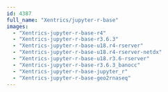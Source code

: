 ```yaml
---
id: 4387
full_name: "Xentrics/jupyter-r-base"
images: 
  - "Xentrics-jupyter-r-base-r4"
  - "Xentrics-jupyter-r-base-r3.6.3"
  - "Xentrics-jupyter-r-base-u18.r4-rserver"
  - "Xentrics-jupyter-r-base-u18.r4-rserver-netdx"
  - "Xentrics-jupyter-r-base-u18.r3.6-rserver"
  - "Xentrics-jupyter-r-base-r3.6.3_banocc"
  - "Xentrics-jupyter-r-base-jupyter_r"
  - "Xentrics-jupyter-r-base-geo2rnaseq"
---
```

